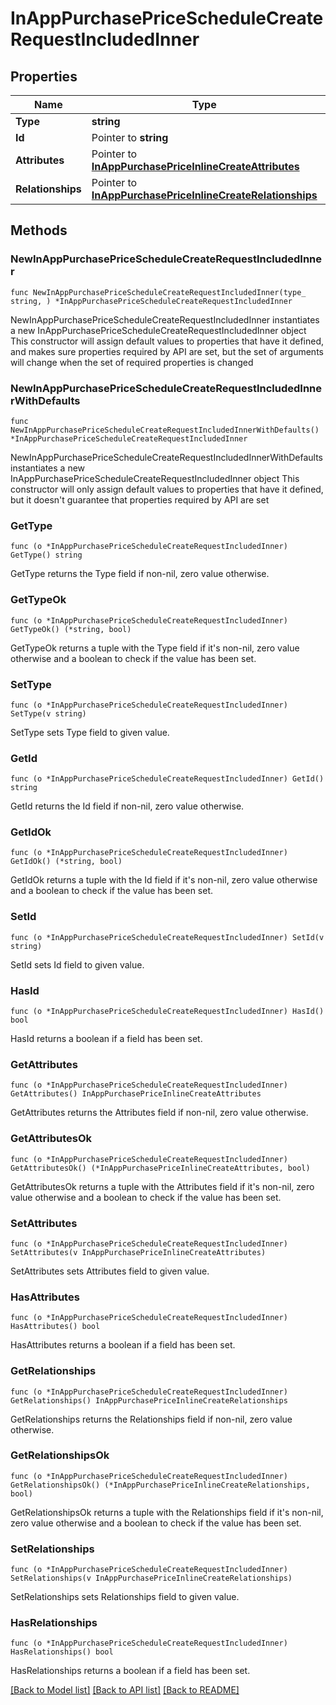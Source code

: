 # InAppPurchasePriceScheduleCreateRequestIncludedInner

## Properties

Name | Type | Description | Notes
------------ | ------------- | ------------- | -------------
**Type** | **string** |  | 
**Id** | Pointer to **string** |  | [optional] 
**Attributes** | Pointer to [**InAppPurchasePriceInlineCreateAttributes**](InAppPurchasePriceInlineCreateAttributes.md) |  | [optional] 
**Relationships** | Pointer to [**InAppPurchasePriceInlineCreateRelationships**](InAppPurchasePriceInlineCreateRelationships.md) |  | [optional] 

## Methods

### NewInAppPurchasePriceScheduleCreateRequestIncludedInner

`func NewInAppPurchasePriceScheduleCreateRequestIncludedInner(type_ string, ) *InAppPurchasePriceScheduleCreateRequestIncludedInner`

NewInAppPurchasePriceScheduleCreateRequestIncludedInner instantiates a new InAppPurchasePriceScheduleCreateRequestIncludedInner object
This constructor will assign default values to properties that have it defined,
and makes sure properties required by API are set, but the set of arguments
will change when the set of required properties is changed

### NewInAppPurchasePriceScheduleCreateRequestIncludedInnerWithDefaults

`func NewInAppPurchasePriceScheduleCreateRequestIncludedInnerWithDefaults() *InAppPurchasePriceScheduleCreateRequestIncludedInner`

NewInAppPurchasePriceScheduleCreateRequestIncludedInnerWithDefaults instantiates a new InAppPurchasePriceScheduleCreateRequestIncludedInner object
This constructor will only assign default values to properties that have it defined,
but it doesn't guarantee that properties required by API are set

### GetType

`func (o *InAppPurchasePriceScheduleCreateRequestIncludedInner) GetType() string`

GetType returns the Type field if non-nil, zero value otherwise.

### GetTypeOk

`func (o *InAppPurchasePriceScheduleCreateRequestIncludedInner) GetTypeOk() (*string, bool)`

GetTypeOk returns a tuple with the Type field if it's non-nil, zero value otherwise
and a boolean to check if the value has been set.

### SetType

`func (o *InAppPurchasePriceScheduleCreateRequestIncludedInner) SetType(v string)`

SetType sets Type field to given value.


### GetId

`func (o *InAppPurchasePriceScheduleCreateRequestIncludedInner) GetId() string`

GetId returns the Id field if non-nil, zero value otherwise.

### GetIdOk

`func (o *InAppPurchasePriceScheduleCreateRequestIncludedInner) GetIdOk() (*string, bool)`

GetIdOk returns a tuple with the Id field if it's non-nil, zero value otherwise
and a boolean to check if the value has been set.

### SetId

`func (o *InAppPurchasePriceScheduleCreateRequestIncludedInner) SetId(v string)`

SetId sets Id field to given value.

### HasId

`func (o *InAppPurchasePriceScheduleCreateRequestIncludedInner) HasId() bool`

HasId returns a boolean if a field has been set.

### GetAttributes

`func (o *InAppPurchasePriceScheduleCreateRequestIncludedInner) GetAttributes() InAppPurchasePriceInlineCreateAttributes`

GetAttributes returns the Attributes field if non-nil, zero value otherwise.

### GetAttributesOk

`func (o *InAppPurchasePriceScheduleCreateRequestIncludedInner) GetAttributesOk() (*InAppPurchasePriceInlineCreateAttributes, bool)`

GetAttributesOk returns a tuple with the Attributes field if it's non-nil, zero value otherwise
and a boolean to check if the value has been set.

### SetAttributes

`func (o *InAppPurchasePriceScheduleCreateRequestIncludedInner) SetAttributes(v InAppPurchasePriceInlineCreateAttributes)`

SetAttributes sets Attributes field to given value.

### HasAttributes

`func (o *InAppPurchasePriceScheduleCreateRequestIncludedInner) HasAttributes() bool`

HasAttributes returns a boolean if a field has been set.

### GetRelationships

`func (o *InAppPurchasePriceScheduleCreateRequestIncludedInner) GetRelationships() InAppPurchasePriceInlineCreateRelationships`

GetRelationships returns the Relationships field if non-nil, zero value otherwise.

### GetRelationshipsOk

`func (o *InAppPurchasePriceScheduleCreateRequestIncludedInner) GetRelationshipsOk() (*InAppPurchasePriceInlineCreateRelationships, bool)`

GetRelationshipsOk returns a tuple with the Relationships field if it's non-nil, zero value otherwise
and a boolean to check if the value has been set.

### SetRelationships

`func (o *InAppPurchasePriceScheduleCreateRequestIncludedInner) SetRelationships(v InAppPurchasePriceInlineCreateRelationships)`

SetRelationships sets Relationships field to given value.

### HasRelationships

`func (o *InAppPurchasePriceScheduleCreateRequestIncludedInner) HasRelationships() bool`

HasRelationships returns a boolean if a field has been set.


[[Back to Model list]](../README.md#documentation-for-models) [[Back to API list]](../README.md#documentation-for-api-endpoints) [[Back to README]](../README.md)


